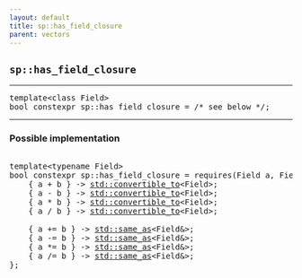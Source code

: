 ```yaml
---
layout: default
title: sp::has_field_closure
parent: vectors
---
```


## `sp::has_field_closure`

---

<pre>
template&lt;class Field>
bool constexpr sp::has_field_closure = /* see below */;
</pre>

---

### Possible implementation
<pre>

template&lt;typename Field>
bool constexpr sp::has_field_closure = requires(Field a, Field b) {
    { a + b } -> <a href="https://en.cppreference.com/w/cpp/concepts/convertible_to">std::convertible_to</a>&lt;Field>;
    { a - b } -> <a href="https://en.cppreference.com/w/cpp/concepts/convertible_to">std::convertible_to</a>&lt;Field>;
    { a * b } -> <a href="https://en.cppreference.com/w/cpp/concepts/convertible_to">std::convertible_to</a>&lt;Field>;
    { a / b } -> <a href="https://en.cppreference.com/w/cpp/concepts/convertible_to">std::convertible_to</a>&lt;Field>;

    { a += b } -> <a href="https://en.cppreference.com/w/cpp/concepts/same_as">std::same_as</a>&lt;Field&>;
    { a -= b } -> <a href="https://en.cppreference.com/w/cpp/concepts/same_as">std::same_as</a>&lt;Field&>;
    { a *= b } -> <a href="https://en.cppreference.com/w/cpp/concepts/same_as">std::same_as</a>&lt;Field&>;
    { a /= b } -> <a href="https://en.cppreference.com/w/cpp/concepts/same_as">std::same_as</a>&lt;Field&>;
};
</pre>

